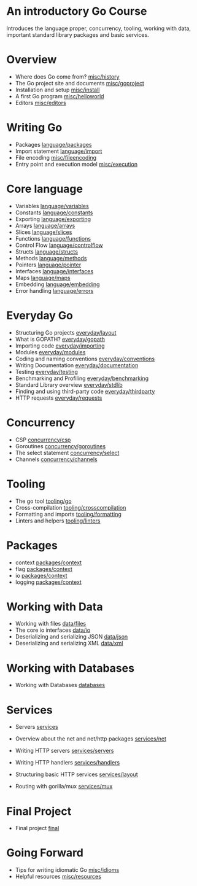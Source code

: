 # An introductory Go Course

Introduces the language proper, concurrency, tooling, working with data,
important standard library packages and basic services.

# Overview

* Where does Go come from? [misc/history](../../topics/misc/history)
* The Go project site and documents [misc/goproject](../../topics/misc/goproject)
* Installation and setup [misc/install](../../topics/misc/install)
* A first Go program [misc/helloworld](../../topics/misc/helloworld)
* Editors [misc/editors](../../topics/misc/editors)

# Writing Go

* Packages [language/packages](../../topics/language/packages)
* Import statement [language/import](../../topics/language/import)
* File encoding [misc/fileencoding](../../topics/misc/fileencoding)
* Entry point and execution model [misc/execution](../../topics/misc/execution)

# Core language

* Variables [language/variables](../../topics/language/variables)
* Constants [language/constants](../../topics/language/constants)
* Exporting [language/exporting](../../topics/language/exporting)
* Arrays [language/arrays](../../topics/language/arrays)
* Slices [language/slices](../../topics/language/slices)
* Functions [language/functions](../../topics/language/functions)
* Control Flow [language/controlflow](../../topics/language/controlflow)
* Structs [language/structs](../../topics/language/structs)
* Methods [language/methods](../../topics/language/methods)
* Pointers [language/pointer](../../topics/language/pointers)
* Interfaces [language/interfaces](../../topics/language/interfaces)
* Maps [language/maps](../../topics/language/maps)
* Embedding [language/embedding](../../topics/language/embedding)
* Error handling [language/errors](../../topics/language/errors)

# Everyday Go

* Structuring Go projects [everyday/layout](../../topics/everyday/layout)
* What is GOPATH? [everyday/gopath](../../topics/everyday/gopath)
* Importing code [everyday/importing](../../topics/everyday/importing)
* Modules [everyday/modules](../../topics/everyday/modules)
* Coding and naming conventions [everyday/conventions](../../topics/everyday/conventions)
* Writing Documentation [everyday/documentation](../../topics/everyday/documentation)
* Testing [everyday/testing](../../topics/everyday/testing)
* Benchmarking and Profiling [everyday/benchmarking](../../topics/everyday/benchmarking)
* Standard Library overview [everyday/stdlib](../../topics/everyday/stdlib)
* Finding and using third-party code [everyday/thirdparty](../../topics/everyday/thirdparty)
* HTTP requests [everyday/requests](../../topics/everyday/requests)

# Concurrency

* CSP [concurrency/csp](../../topics/concurrency/csp)
* Goroutines [concurrency/goroutines](../../topics/concurrency/goroutines)
* The select statement [concurrency/select](../../topics/concurrency/select)
* Channels [concurrency/channels](../../topics/concurrency/channels)

# Tooling

* The go tool [tooling/go](../../topics/tooling/go)
* Cross-compilation [tooling/crosscompilation](../../topics/tooling/crosscompilation)
* Formatting and imports [tooling/formatting](../../topics/tooling/formatting)
* Linters and helpers [tooling/linters](../../topics/tooling/linters)

# Packages

* context [packages/context](../../topics/packages/context)
* flag [packages/context](../../topics/packages/flag)
* io [packages/context](../../topics/packages/io)
* logging [packages/context](../../topics/packages/logging)

# Working with Data

* Working with files [data/files](../../topics/data/files)
* The core io interfaces [data/io](../../topics/data/io)
* Deserializing and serializing JSON [data/json](../../topics/data/json)
* Deserializing and serializing XML [data/xml](../../topics/data/xml)

# Working with Databases

* Working with Databases [databases](../../topics/database)

# Services

* Servers [services](../../topics/services)

* Overview about the net and net/http packages [services/net](../../topics/services/net)
* Writing HTTP servers [services/servers](../../topics/services/servers)
* Writing HTTP handlers [services/handlers](../../topics/services/handlers)
* Structuring basic HTTP services [services/layout](../../topics/services/layout)
* Routing with gorilla/mux [services/mux](../../topics/services/mux)

# Final Project

* Final project [final](../../topics/final)

# Going Forward

* Tips for writing idiomatic Go [misc/idioms](../../topics/misc/idioms)
* Helpful resources [misc/resources](../../topics/misc/resources)
